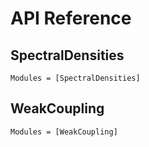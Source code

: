 # API Reference

## SpectralDensities
```@autodocs
Modules = [SpectralDensities]
```

## WeakCoupling
```@autodocs
Modules = [WeakCoupling]
```